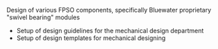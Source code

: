 Design of various FPSO components, specifically Bluewater proprietary "swivel
bearing" modules

- Setup of design guidelines for the mechanical design department
- Setup of design templates for mechanical designing
